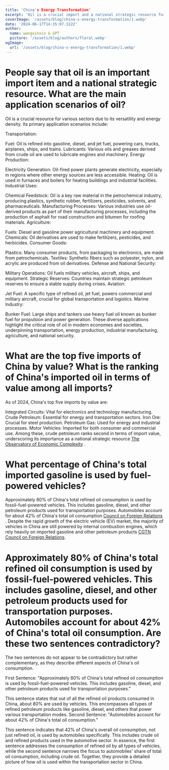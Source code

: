 ```yaml
---
title: 'China's Energy Transformation'
excerpt: 'Oil is a crucial import and a national strategic resource for China. This article explores the main application scenarios of oil and highlights the significant role automobiles play in its consumption. Specifically, automobiles account for approximately 42% of China's total oil consumption, which includes both crude and refined products. Given this substantial share, a comprehensive switch to electric vehicles (EVs) in the automotive industry is pivotal to China's energy transition strategy. This shift is not only vital for reducing dependence on imported oil but also aligns with China's goals for achieving peak carbon emissions and carbon neutrality in the coming decades​ (Council on Foreign Relations)​​ (CGTN)​.'
coverImage: '/assets/blog/china-s-energy-transformation/1.webp'
date: '2024-06-17T14:35:07.322Z'
author:
  name: wangxinxin & GPT
  picture: '/assets/blog/authors/floral.webp'
ogImage:
  url: '/assets/blog/china-s-energy-transformation/1.webp'
---
```


# People say that oil is an important import item and a national strategic resource. What are the main application scenarios of oil?

Oil is a crucial resource for various sectors due to its versatility and energy density. Its primary application scenarios include:

Transportation:

Fuel: Oil is refined into gasoline, diesel, and jet fuel, powering cars, trucks, airplanes, ships, and trains.
Lubricants: Various oils and greases derived from crude oil are used to lubricate engines and machinery.
Energy Production:

Electricity Generation: Oil-fired power plants generate electricity, especially in regions where other energy sources are less accessible.
Heating: Oil is used in furnaces and boilers for heating buildings and industrial facilities.
Industrial Uses:

Chemical Feedstock: Oil is a key raw material in the petrochemical industry, producing plastics, synthetic rubber, fertilizers, pesticides, solvents, and pharmaceuticals.
Manufacturing Processes: Various industries use oil-derived products as part of their manufacturing processes, including the production of asphalt for road construction and bitumen for roofing materials.
Agriculture:

Fuels: Diesel and gasoline power agricultural machinery and equipment.
Chemicals: Oil derivatives are used to make fertilizers, pesticides, and herbicides.
Consumer Goods:

Plastics: Many consumer products, from packaging to electronics, are made from petrochemicals.
Textiles: Synthetic fibers such as polyester, nylon, and acrylic are produced from oil derivatives.
Defense and National Security:

Military Operations: Oil fuels military vehicles, aircraft, ships, and equipment.
Strategic Reserves: Countries maintain strategic petroleum reserves to ensure a stable supply during crises.
Aviation:

Jet Fuel: A specific type of refined oil, jet fuel, powers commercial and military aircraft, crucial for global transportation and logistics.
Marine Industry:

Bunker Fuel: Large ships and tankers use heavy fuel oil known as bunker fuel for propulsion and power generation.
These diverse applications highlight the critical role of oil in modern economies and societies, underpinning transportation, energy production, industrial manufacturing, agriculture, and national security.

# What are the top five imports of China by value? What is the ranking of China's imported oil in terms of value among all imports?

As of 2024, China's top five imports by value are:

Integrated Circuits: Vital for electronics and technology manufacturing.
Crude Petroleum: Essential for energy and transportation sectors.
Iron Ore: Crucial for steel production.
Petroleum Gas: Used for energy and industrial processes.
Motor Vehicles: Imported for both consumer and commercial use.
Among these, crude petroleum ranks second in terms of import value, underscoring its importance as a national strategic resource​ [The Observatory of Economic Complexity](https://oec.world/en/profile/country/chn) .

# What percentage of China's total imported gasoline is used by fuel-powered vehicles?

Approximately 80% of China's total refined oil consumption is used by fossil-fuel-powered vehicles. This includes gasoline, diesel, and other petroleum products used for transportation purposes. Automobiles account for about 42% of China's total oil consumption​ [Council on Foreign Relations](https://www.cfr.org/blog/fossil-fuel-free-plan-phase-out-chinas-icevs)​. Despite the rapid growth of the electric vehicle (EV) market, the majority of vehicles in China are still powered by internal combustion engines, which rely heavily on imported gasoline and other petroleum products​ [CGTN](https://news.cgtn.com/news/2022-03-29/China-s-new-energy-vehicle-industry-Where-are-we-now-and-where-to-go-18N7HvLZqpy/index.html)​​ [Council on Foreign Relations](https://www.cfr.org/blog/fossil-fuel-free-plan-phase-out-chinas-icevs).

# Approximately 80% of China's total refined oil consumption is used by fossil-fuel-powered vehicles. This includes gasoline, diesel, and other petroleum products used for transportation purposes. Automobiles account for about 42% of China's total oil consumption​​. Are these two sentences contradictory?

The two sentences do not appear to be contradictory but rather complementary, as they describe different aspects of China's oil consumption.

First Sentence: "Approximately 80% of China's total refined oil consumption is used by fossil-fuel-powered vehicles. This includes gasoline, diesel, and other petroleum products used for transportation purposes."

This sentence states that out of all the refined oil products consumed in China, about 80% are used by vehicles. This encompasses all types of refined petroleum products like gasoline, diesel, and others that power various transportation modes.
Second Sentence: "Automobiles account for about 42% of China's total oil consumption."

This sentence indicates that 42% of China's overall oil consumption, not just refined oil, is used by automobiles specifically. This includes crude oil and refined products used in the automotive sector.
In essence, the first sentence addresses the consumption of refined oil by all types of vehicles, while the second sentence narrows the focus to automobiles' share of total oil consumption, including crude oil. Together, they provide a detailed picture of how oil is used within the transportation sector in China.
